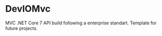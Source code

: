 # DevIOMvc
MVC .NET Core 7 API build following a enterprise standart. Template for future projects. 
